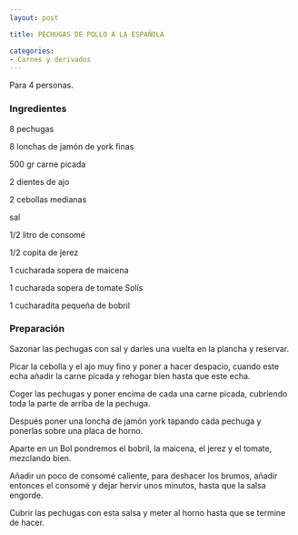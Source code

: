 ```yaml
---
layout: post

title: PECHUGAS DE POLLO A LA ESPAÑOLA

categories:
- Carnes y derivados
---
```

Para 4 personas.

<h3>Ingredientes</h3>
8 pechugas

8 lonchas de jamón de york finas

500 gr carne picada

2 dientes de ajo

2 cebollas medianas

sal

1/2 litro de consomé

1/2 copita de jerez

1 cucharada sopera de maicena

1 cucharada sopera de tomate Solís

1 cucharadita pequeña de bobril

<h3>Preparación</h3>
Sazonar las pechugas con sal y darles una vuelta en la plancha y reservar.

Picar la cebolla y el ajo muy fino y poner a hacer despacio, cuando este echa añadir la carne picada y rehogar bien hasta que este echa.

Coger las pechugas y poner encima de cada una carne picada, cubriendo toda la parte de arriba de la pechuga.

Después poner una loncha de jamón york tapando cada pechuga y ponerlas sobre una placa de horno.

Aparte en un Bol pondremos el bobril, la maicena, el jerez y el tomate, mezclando bien.

Añadir un poco de consomé caliente, para deshacer los brumos, añadir entonces el consomé y dejar hervir unos minutos, hasta que la salsa engorde.

Cubrir las pechugas con esta salsa y meter al horno hasta que se termine de hacer.

